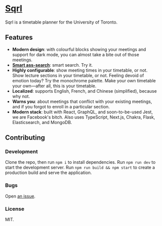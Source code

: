 # [Sqrl](https://sqrl.uoft.in)

Sqrl is a timetable planner for the University of Toronto.

## Features

-   **Modern design**: with colourful blocks showing your meetings and support for dark mode, you can almost take a bite out of those meetings.
-   **[Smart ass-search](https://xkcd.com/37/)**: smart search. Try it.
-   **Highly configurable**: show meeting times in your timetable, or not. Show lecture sections in your timetable, or not. Feeling devoid of emotion today? Try the monochrome palette. Make your own timetable your own—after all, this is your timetable.
-   **Localized**: supports English, French, and Chinese (simplified), because why not.
-   **Warns you**: about meetings that conflict with your existing meetings, and if you forgot to enroll in a particular section.
-   **Modern stack**: built with React, GraphQL, and soon-to-be-used Jest, we are Facebook's bitch. Also uses TypeScript, Next.js, Chakra, Flask, Elasticsearch, and MongoDB.

## Contributing

### Development

Clone the repo, then run `npm i` to install dependencies. Run `npm run dev` to start the development server. Run `npm run build && npm start` to create a production build and serve the application.

### Bugs

Open [an issue](https://github.com/sqrl-planner/sqrl-client/issues).

### License

MIT.
